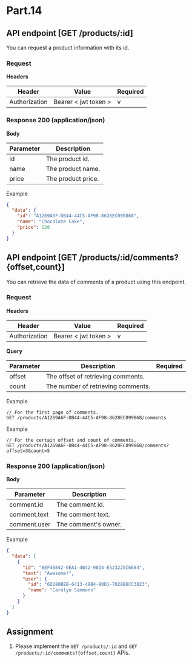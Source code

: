 # Part.14

## API endpoint [GET /products/:id]

You can request a product information with its id.

### Request

**Headers**

| Header | Value | Required |
| --- | --- | --- |
| Authorization | Bearer < jwt token > | v |

### Response 200 (application/json)

**Body**

| Parameter | Description |
| --- | --- |
| id | The product id. |
| name | The product name. |
| price | The product price. |

Example

```json
{
  "data": {
    "id": "A1269A6F-DB44-44C5-AF98-8628EC099868",
    "name": "Chocolate Cake",
    "price": 120
  }
}
```

## API endpoint [GET /products/:id/comments?{offset,count}]

You can retrieve the data of comments of a product using this endpoint.

### Request

**Headers**

| Header | Value | Required |
| --- | --- | --- |
| Authorization | Bearer < jwt token > | v |

**Query**

| Parameter | Description | Required |
| --- | --- | --- |
| offset | The offset of retrieving  comments. |  |
| count | The number of retrieving comments. | |

Example

```
// For the first page of comments.
GET /products/A1269A6F-DB44-44C5-AF98-8628EC099868/comments
```
Example

```
// For the certain offset and count of comments.
GET /products/A1269A6F-DB44-44C5-AF98-8628EC099868/comments?offset=3&count=5
```

### Response 200 (application/json)

**Body**

| Parameter | Description |
| --- | --- |
| comment.id | The comment id. |
| comment.text | The comment text. |
| comment.user | The comment's owner. |

Example

```json
{
  "data": [
    {
      "id": "BEF48842-0EA1-4B42-9014-E523225C6684",
      "text": "Awesome!",
      "user": {
        "id": "6D280BEB-6413-49B4-80D1-7028B6CC3823",
        "name": "Carolyn Simmons"
      }
    }
  ]
}
```

## Assignment

1. Please implement the `GET /products/:id` and `GET /products/:id/comments?{offset,count}` APIs.
